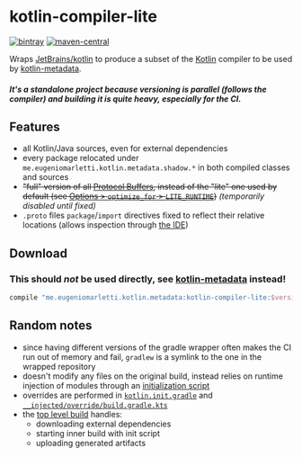 # kotlin-compiler-lite
[![bintray](https://img.shields.io/bintray/v/takhion/kotlin-metadata/kotlin-compiler-lite.svg?style=flat-square&label=bintray)](https://bintray.com/takhion/kotlin-metadata/kotlin-compiler-lite)
[![maven-central](https://img.shields.io/maven-central/v/me.eugeniomarletti.kotlin.metadata/kotlin-compiler-lite.svg?style=flat-square&label=maven-central)](https://mvnrepository.com/artifact/me.eugeniomarletti.kotlin.metadata/kotlin-compiler-lite)

Wraps [JetBrains/kotlin] to produce a subset of the [Kotlin] compiler to be used by [kotlin-metadata].

##### It's a standalone project because versioning is parallel (follows the compiler) and building it is quite heavy, especially for the CI.

## Features

+ all Kotlin/Java sources, even for external dependencies
+ every package relocated under `me.eugeniomarletti.kotlin.metadata.shadow.*` in both compiled classes and sources
+ ~~"full" version of all [Protocol Buffers], instead of the "lite" one used by default (see [Options > `optimize_for` > `LITE_RUNTIME`](https://developers.google.com/protocol-buffers/docs/proto#options))~~ _(temporarily disabled until fixed)_
+ `.proto` files `package`/`import` directives fixed to reflect their relative locations (allows inspection through [the IDE](https://plugins.jetbrains.com/plugin/8277-protobuf-support))

## Download
### This should _not_ be used directly, see [kotlin-metadata] instead!
```gradle
compile "me.eugeniomarletti.kotlin.metadata:kotlin-compiler-lite:$version"
```

## Random notes

+ since having different versions of the gradle wrapper often makes the CI run out of memory and fail, `gradlew` is a symlink to the one in the wrapped repository
+ doesn't modify any files on the original build, instead relies on runtime injection of modules through an 
[initialization script]
+ overrides are performed in [`kotlin.init.gradle`] and [`__injected/override/build.gradle.kts`]
+ the [top level build](build.gradle.kts) handles:
  + downloading external dependencies
  + starting inner build with init script
  + uploading generated artifacts

[kotlin-metadata]: https://github.com/Takhion/kotlin-metadata
[JetBrains/kotlin]: https://github.com/JetBrains/kotlin
[Kotlin]: https://kotlinlang.org/
[Protocol Buffers]: https://developers.google.com/protocol-buffers/
[initialization script]: https://docs.gradle.org/current/userguide/init_scripts.html
[`kotlin.init.gradle`]: kotlin.init.gradle
[`__injected/override/build.gradle.kts`]: __injected/override/build.gradle.kts
